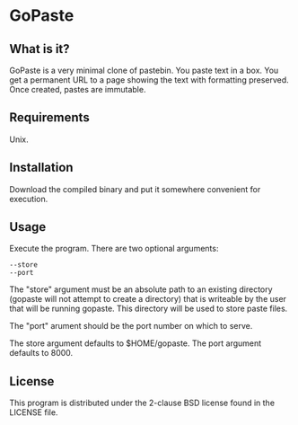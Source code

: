 GoPaste
=======


What is it?
-----------

GoPaste is a very minimal clone of pastebin. You paste text in a box.
You get a permanent URL to a page showing the text with formatting
preserved. Once created, pastes are immutable.


Requirements
------------

Unix.


Installation
------------

Download the compiled binary and put it somewhere convenient for
execution.


Usage
-----

Execute the program. There are two optional arguments:

    --store
    --port

The "store" argument must be an absolute path to an existing directory
(gopaste will not attempt to create a directory) that is writeable by
the user that will be running gopaste. This directory will be used to
store paste files.

The "port" arument should be the port number on which to serve.

The store argument defaults to $HOME/gopaste. The port argument defaults
to 8000.


License
-------

This program is distributed under the 2-clause BSD license found in the
LICENSE file.

